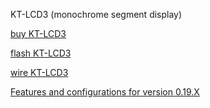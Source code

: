 KT-LCD3 (monochrome segment display)

[buy KT-LCD3](KT-LCD3 "wikilink")

[flash
KT-LCD3](How_to_flash_the_Flexible_OpenSource_firmware_on_KT_LCD3 "wikilink")

[wire KT-LCD3](Wire_KT-LCD3_to_TSDZ2 "wikilink")

[Features and configurations for version
0.19.X](Features_and_configurations_for_version_0.19.X "wikilink")
